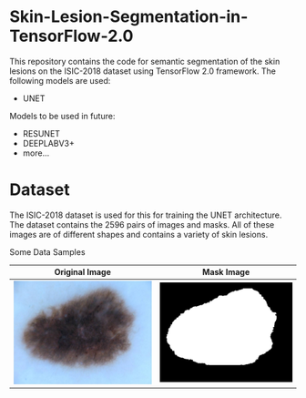 # Skin-Lesion-Segmentation-in-TensorFlow-2.0

This repository contains the code for semantic segmentation of the skin lesions on the ISIC-2018 dataset using TensorFlow 2.0 framework.
The following models are used:
- UNET

Models to be used in future:
- RESUNET
- DEEPLABV3+
- more...

# Dataset
The ISIC-2018 dataset is used for this for training the UNET architecture. The dataset contains the 2596 pairs of images and masks. All of these images are of different shapes and contains a variety of skin lesions.

Some Data Samples<br>

Original Image             |  Mask Image
:-------------------------:|:-------------------------:
![](img/image.jpg)  |  ![](img/mask.png)
